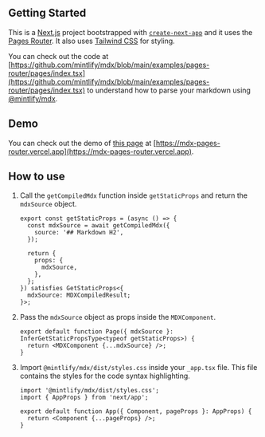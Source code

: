 ## Getting Started

This is a [Next.js](https://nextjs.org/) project bootstrapped with [`create-next-app`](https://github.com/vercel/next.js/tree/canary/packages/create-next-app) and it uses the [Pages Router](https://nextjs.org/docs/pages). It also uses [Tailwind CSS](https://tailwindcss.com/) for styling.

You can check out the code at [https://github.com/mintlify/mdx/blob/main/examples/pages-router/pages/index.tsx](https://github.com/mintlify/mdx/blob/main/examples/pages-router/pages/index.tsx) to understand how to parse your markdown using [@mintlify/mdx](https://www.npmjs.com/package/@mintlify/mdx).

## Demo

You can check out the demo of [this page](https://github.com/mintlify/mdx/blob/main/examples/pages-router/pages/index.tsx) at [https://mdx-pages-router.vercel.app](https://mdx-pages-router.vercel.app).

## How to use

1. Call the `getCompiledMdx` function inside `getStaticProps` and return the `mdxSource` object.

   ```tsx
   export const getStaticProps = (async () => {
     const mdxSource = await getCompiledMdx({
       source: '## Markdown H2',
     });

     return {
       props: {
         mdxSource,
       },
     };
   }) satisfies GetStaticProps<{
     mdxSource: MDXCompiledResult;
   }>;
   ```

2. Pass the `mdxSource` object as props inside the `MDXComponent`.

   ```tsx
   export default function Page({ mdxSource }: InferGetStaticPropsType<typeof getStaticProps>) {
     return <MDXComponent {...mdxSource} />;
   }
   ```

3. Import `@mintlify/mdx/dist/styles.css` inside your `_app.tsx` file. This file contains the styles for the code syntax highlighting.

   ```tsx
   import '@mintlify/mdx/dist/styles.css';
   import { AppProps } from 'next/app';

   export default function App({ Component, pageProps }: AppProps) {
     return <Component {...pageProps} />;
   }
   ```
